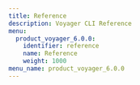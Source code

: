 ```yaml
---
title: Reference
description: Voyager CLI Reference
menu:
  product_voyager_6.0.0:
    identifier: reference
    name: Reference
    weight: 1000
menu_name: product_voyager_6.0.0
---
```

